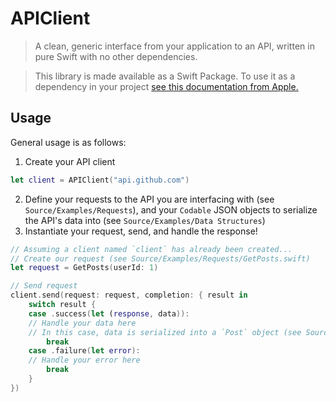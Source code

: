 # APIClient

> A clean, generic interface from your application to an API, written in pure Swift with no other dependencies.

> This library is made available as a Swift Package. To use it as a dependency in your project [see this documentation from Apple.](https://developer.apple.com/documentation/xcode/adding_package_dependencies_to_your_app)

## Usage

General usage is as follows:
1. Create your API client
```swift
let client = APIClient("api.github.com")
```
2. Define your requests to the API you are interfacing with (see `Source/Examples/Requests`), and your `Codable` JSON objects to serialize the API's data into (see `Source/Examples/Data Structures`)
3. Instantiate your request, send, and handle the response!
```swift
// Assuming a client named `client` has already been created...
// Create our request (see Source/Examples/Requests/GetPosts.swift)
let request = GetPosts(userId: 1)

// Send request
client.send(request: request, completion: { result in
    switch result {
    case .success(let (response, data)):
    // Handle your data here
    // In this case, data is serialized into a `Post` object (see Source/Examples/Data Structures/Post.swift)
        break
    case .failure(let error):
    // Handle your error here
        break
    }
})
```
